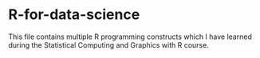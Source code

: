 # R-for-data-science

This file contains multiple R programming constructs which I have learned during the Statistical Computing and Graphics with R course.
